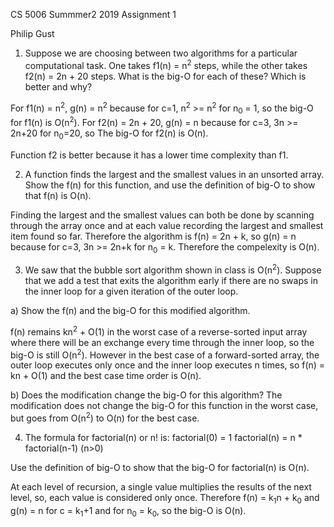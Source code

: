 CS 5006 Summmer2 2019 Assignment 1

Philip Gust

1. Suppose we are choosing between two algorithms for a particular computational task. One takes f1(n) = n<sup>2</sup> steps, while the other takes f2(n) = 2n + 20 steps. What is the big-O for each of these? Which is better and why?

For f1(n) = n<sup>2</sup>, g(n) = n<sup>2</sup> because for c=1, n<sup>2</sup> >= n<sup>2</sup> for n<sub>0</sub> = 1, so the big-O for f1(n) is O(n<sup>2</sup>).
For f2(n) = 2n + 20, g(n) = n because for c=3, 3n >= 2n+20 for n<sub>0</sub>=20, so The big-O for f2(n) is O(n). 

Function f2 is better because it has a lower time complexity than f1.

2. A function finds the largest and the smallest values in an unsorted array. Show the f(n) for this function, and use the definition of big-O to show that f(n) is O(n).

Finding the largest and the smallest values can both be done by scanning through the array once and at each value recording the largest and smallest item found so far. Therefore the algorithm is f(n) = 2n + k, so g(n) = n because for c=3, 3n >= 2n+k for n<sub>0</sub> = k. Therefore the compelexity is O(n). 

3. We saw that the bubble sort algorithm shown in class is O(n<sup>2</sup>). Suppose that we add a test that exits the algorithm early if there are no swaps in the inner loop for a given iteration of the outer loop. 

a) Show the f(n) and the big-O for this modified algorithm.

f(n) remains kn<sup>2</sup> + O(1) in the worst case of a reverse-sorted input array where there will be an exchange every time through the inner loop, so the big-O is still O(n<sup>2</sup>). However in the best case of a forward-sorted array, the outer loop executes only once and the inner loop executes n times, so f(n) = kn + O(1) and the best case time order is O(n).

b) Does the modification change the big-O for this algorithm?
The modification does not change the big-O for this function in the worst case, but goes from O(n<sup>2</sup>) to O(n)  for the best case. 

4. The formula for factorial(n) or n! is:
factorial(0) = 1
factorial(n) = n * factorial(n-1)  (n>0)
			
Use the definition of big-O to show that the big-O for factorial(n) is O(n). 

At each level of recursion, a single value multiplies the results of the next level, so, each value is considered only once. Therefore f(n) = k<sub>1</sub>n + k<sub>0</sub> and g(n) = n for c = k<sub>1</sub>+1 and for n<sub>0</sub> = k<sub>0</sub>, so the big-O is O(n). 
